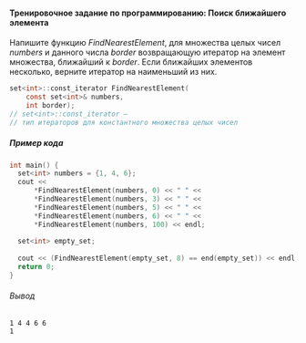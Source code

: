 #### Тренировочное задание по программированию: Поиск ближайшего элемента ####


Напишите функцию *FindNearestElement*, для множества целых чисел *numbers* и данного числа *border* возвращающую итератор на элемент множества, ближайший к *border*. Если ближайших элементов несколько, верните итератор на наименьший из них.
```objectivec
set<int>::const_iterator FindNearestElement(
    const set<int>& numbers,
    int border);
// set<int>::const_iterator —
// тип итераторов для константного множества целых чисел
```
##### Пример кода #####
```objectivec
int main() {
  set<int> numbers = {1, 4, 6};
  cout <<
      *FindNearestElement(numbers, 0) << " " <<
      *FindNearestElement(numbers, 3) << " " <<
      *FindNearestElement(numbers, 5) << " " <<
      *FindNearestElement(numbers, 6) << " " <<
      *FindNearestElement(numbers, 100) << endl;
      
  set<int> empty_set;
  
  cout << (FindNearestElement(empty_set, 8) == end(empty_set)) << endl;
  return 0;
}
```
###### Вывод ######
```commandline
1 4 4 6 6
1
```